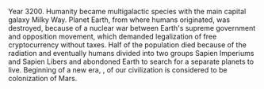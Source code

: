Year 3200. Humanity became multigalactic species with the main capital galaxy Milky Way.
Planet Earth, from where humans originated, was destroyed,
because of a nuclear war between Earth's supreme government and opposition movement,
which demanded legalization of free cryptocurrency without taxes.
Half of the population died because of the radiation and eventually humans
divided into two groups Sapien Imperiums and Sapien Libers and abondoned Earth to search for a separate
planets to live.
Beginning of a new era,  , of our civilization is considered to be colonization of Mars.